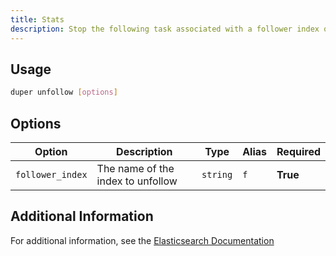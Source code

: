 ```yaml
---
title: Stats
description: Stop the following task associated with a follower index on your follower cluster and remove index metadata and settings associated with cross-cluster replication. This enables the index to be treated as a regular index. The follower index must be paused and closed before running the unfollow command.
---
```


## Usage

```sh
duper unfollow [options]
```

## Options

| Option | Description | Type | Alias | Required |
| -------- | ----------- | ------- | -------- | ------- |
| `follower_index` | The name of the index to unfollow | `string` | `f` | **True** |

## Additional Information

For additional information, see the [Elasticsearch Documentation](https://www.elastic.co/guide/en/elasticsearch/reference/current/ccr-post-unfollow.html)

